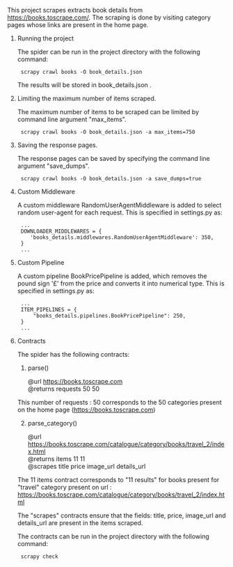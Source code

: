 This project scrapes extracts book details from https://books.toscrape.com/.
The scraping is done by visiting category pages whose links are present in the home page.


1. Running the project

	The spider can be run in the project directory with the following command:

	    scrapy crawl books -O book_details.json

	The results will be stored in book_details.json .


2. Limiting the maximum number of items scraped.

	The maximum number of items to be scraped can be limited by command line argument "max_items".

	    scrapy crawl books -O book_details.json -a max_items=750


3. Saving the response pages.

	The response pages can be saved by specifying the command line argument "save_dumps".

	    scrapy crawl books -O book_details.json -a save_dumps=true


4. Custom Middleware

	A custom middleware RandomUserAgentMiddleware is added to select random user-agent for each request.
	This is specified in settings.py as:

		...
		DOWNLOADER_MIDDLEWARES = {
		   'books_details.middlewares.RandomUserAgentMiddleware': 350,
		}
		...


5. Custom Pipeline

	A custom pipeline BookPricePipeline is added, which removes the pound sign '£' from the price and converts it into numerical type.
	This is specified in settings.py as:

		...
		ITEM_PIPELINES = {
		    "books_details.pipelines.BookPricePipeline": 250,
		}
		...

6. Contracts

    The spider has the following contracts:

    1. parse()
       
	    @url https://books.toscrape.com \
	    @returns requests 50 50

    This number of requests : 50 corresponds to the 50 categories present on the home page (https://books.toscrape.com)

    2. parse_category()
       
         @url https://books.toscrape.com/catalogue/category/books/travel_2/index.html \
         @returns items 11 11 \
         @scrapes title price image_url details_url

     The 11 items contract corresponds to "11 results" for books present for "travel" category present on url : https://books.toscrape.com/catalogue/category/books/travel_2/index.html
	
     The "scrapes" contracts ensure that the fields: title, price, image_url and details_url are present in the items scraped.

     The contracts can be run in the project directory with the following command:

	    scrapy check

